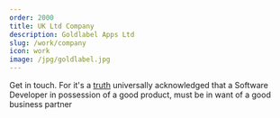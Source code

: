 ```yaml
---
order: 2000
title: UK Ltd Company
description: Goldlabel Apps Ltd
slug: /work/company
icon: work
image: /jpg/goldlabel.jpg
---
```

Get in touch. For it's a [truth](https://www.goodreads.com/quotes/5882-it-is-a-truth-universally-acknowledged-that-a-single-man) universally acknowledged that a Software Developer in possession of a good product, must be in want of a good business partner
